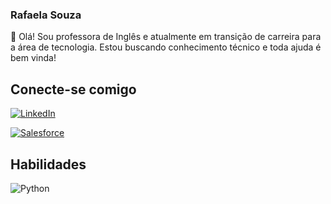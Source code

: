 ### Rafaela Souza
👋 Olá! Sou professora de Inglês e atualmente em transição de carreira para a área de tecnologia. Estou buscando conhecimento técnico e toda ajuda é bem vinda! 

## Conecte-se comigo
[![LinkedIn](https://img.shields.io/badge/LinkedIn-000?style=for-the-badge&logo=linkedin&logoColor=0E76A8)](https://www.linkedin.com/in/rafaela-souza-3990a983/)

[![Salesforce](https://img.shields.io/badge/Salesforce-000?style=for-the-badge&logo=salesforce&logoColor=0E76A8)](https://www.salesforce.com/trailblazer/rafarsouza144)

## Habilidades
![Python](https://img.shields.io/badge/Python-000?style=for-the-badge&logo=python) 
<!--


